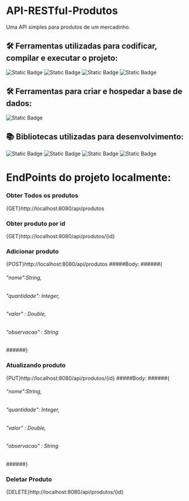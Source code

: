 # API-RESTful-Produtos
Uma API simples para produtos de um mercadinho.

## 🛠 Ferramentas utilizadas para codificar, compilar e executar o projeto:
![Static Badge](https://img.shields.io/badge/JDK-17-orange)
![Static Badge](https://img.shields.io/badge/ApacheMaven-3.9.6-orange)
![Static Badge](https://img.shields.io/badge/SpringBoot-3.2.3-green)
![Static Badge](https://img.shields.io/badge/STS-4.20-darkgreen)

## 🛠 Ferramentas para criar e hospedar a base de dados:
![Static Badge](https://img.shields.io/badge/Postgresql-16-blue)

## 📚 Bibliotecas utilizadas para desenvolvimento:
![Static Badge](https://img.shields.io/badge/org.postgresql-blue)
![Static Badge](https://img.shields.io/badge/org.hibernate.javax.persistence-1.0.2.Final-darkblue)
![Static Badge](https://img.shields.io/badge/jakarta.persistence-brown)
![Static Badge](https://img.shields.io/badge/org.modelmapper-2.3.8-black)

# EndPoints do projeto localmente:
### Obter Todos os produtos
{GET}http://localhost:8080/api/produtos

### Obter produto por id 
{GET}http://localhost:8080/api/produtos/{id}

### Adicionar produto
{POST}http://localhost:8080/api/produtos
#####Body:
######{
######    "nome":String,
######    "quantidade": Integer,
######    "valor" : Double,
######    "observacao" : String
######}

### Atualizando produto
{PUT}http://localhost:8080/api/produtos/{id}
#####Body:
######{
######    "nome":String,
######    "quantidade": Integer,
######    "valor" : Double,
######    "observacao" : String
######}

### Deletar Produto
{DELETE}http://localhost:8080/api/produtos/{id}